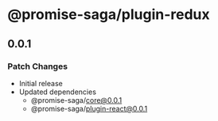 # @promise-saga/plugin-redux

## 0.0.1

### Patch Changes

- Initial release
- Updated dependencies
  - @promise-saga/core@0.0.1
  - @promise-saga/plugin-react@0.0.1
